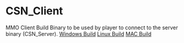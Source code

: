 # CSN_Client
 MMO Client Build Binary to be used by player to connect to the server binary (CSN_Server).
[Windows Build](https://www.dropbox.com/s/vdhblxfv78a8307/Windows.zip?dl=0)
[Linux Build](https://www.dropbox.com/s/6kjhmglqwk9r8kq/Linux.zip?dl=0)
[MAC Build](https://www.dropbox.com/sh/m0yd9iydd3qo3ke/AABIwgQlpiWnN8JG-EbLrRq2a?dl=0)
